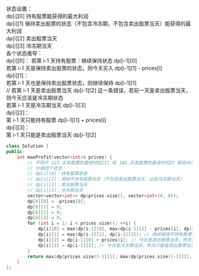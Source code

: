 状态设置：  
dp[i][0] 持有股票能获得的最大利润  
dp[i][1] 保持卖出股票的状态（不包含冷冻期，不包含卖出股票当天）能获得的最大利润  
dp[i][2] 卖出股票当天  
dp[i][3] 冷冻期当天  
各个状态推导：  
dp[i][0]：
若第 i-1 天持有股票：继续保持状态 dp[i-1][0]  
若第 i-1 天是保持卖出股票的状态，则今天买入 dp[i-1][1] - prices[i]  
dp[i][1]：  
若第 i-1 天也是保持卖出股票状态，则继续保持 dp[i-1][1]   
// 若第 i-1 天是卖出股票当天  dp[i-1][2]  这一条错误，若前一天是卖出股票当天，则今天应该是冷冻期状态  
若第 i-1 天是冷冻期当天 dp[i-1][3]  
dp[i][2]：  
第 i-1 天只能持有股票 dp[i-1][1] + prices[i]  
dp[i][3]：  
第 i-1 天只能是卖出股票当天  dp[i-1][2]  
```cpp
class Solution {
public:
    int maxProfit(vector<int>& prices) {
        // 不同于 123.买卖股票的最佳时机III 和 188.买卖股票的最佳时机IV 题目中没有具体说明多少笔交易，因此不需要设置 dp[i][0] 表示一直未交易的状态,然后再设置第一次持有，第一次不持有，第二次持有，第二次不持有。。。
        // 分成四个状态：
        // dp[i][0]：持有股票状态
        // dp[i][1]：保持不持有股票状态（不包含卖出股票当天，以及冷冻期当天）
        // dp[i][2]：卖出股票当天
        // dp[i][3]：冷冻期当天
        vector<vector<int>> dp(prices.size(), vector<int>(4, 0));
        dp[0][0] = -prices[0];
        dp[0][1] = 0;
        dp[0][2] = 0;
        dp[0][3] = 0;
        for (int i = 1; i < prices.size(); ++i) {
            dp[i][0] = max(dp[i-1][0], max(dp[i-1][1] - prices[i], dp[i-1][3] - prices[i])); // 继续保持持有股票状态；保持不持有股票状态后今天买入；昨天是冷冻期今天买入
            dp[i][1] = max(dp[i-1][1], dp[i-1][3]); // 继续保持不持有股票状态；或者昨天是冷冻期，今天仍然不买入变为保持不持有股票状态
            dp[i][2] = dp[i-1][0] + prices[i]; // 今天是卖出股票当天，昨天只能是持有股票状态
            dp[i][3] = dp[i-1][2]; // 今天是冷冻期当天，昨天只能是卖出股票当天
        }
        return max(dp[prices.size()-1][1], max(dp[prices.size()-1][2], dp[prices.size()-1][3]));
    }
};
```
